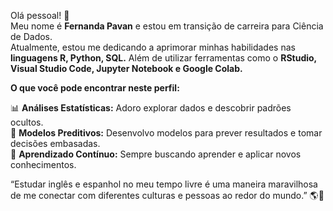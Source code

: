 Olá pessoal! 👋 <br>
Meu nome é **Fernanda Pavan** e estou em transição de carreira para Ciência de Dados. <br>
Atualmente, estou me dedicando a aprimorar minhas habilidades nas **linguagens R, Python, SQL.**
Além de utilizar ferramentas como o **RStudio, Visual Studio Code, Jupyter Notebook e Google Colab.**

**O que você pode encontrar neste perfil:**<br>

📊 **Análises Estatísticas:** Adoro explorar dados e descobrir padrões ocultos.<br>
🤖 **Modelos Preditivos:** Desenvolvo modelos para prever resultados e tomar decisões embasadas.<br>
🌱 **Aprendizado Contínuo:** Sempre buscando aprender e aplicar novos conhecimentos.<br>

“Estudar inglês e espanhol no meu tempo livre é uma maneira maravilhosa de me conectar com diferentes culturas e pessoas ao redor do mundo.” 🌎🌟
